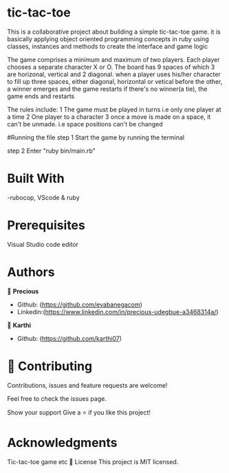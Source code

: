 # tic-tac-toe

 This is a collaborative project about building a simple tic-tac-toe game. it is basically
  applying object oriented programming concepts in ruby using classes, instances and methods to create the interface and game logic
 
 The game comprises a minimum and maximum of two players. Each player chooses a separate character X or O. The board has 9 spaces of which 3 are horizonal, vertical and 2 diagonal. when a player uses his/her character to fill up three spaces, either diagonal, horizontal or vetical before the other, a winner emerges and the game restarts if there's no winner(a tie), the game ends and restarts

 The rules include:
 1 The game must be played in turns i.e only one player at a time
 2 One player to a character
 3 once a move is made on a space, it can't be unmade. i.e space positions can't be changed

#Running the file
step 1  Start the game by running the terminal

step 2 Enter "ruby bin/main.rb"

# Built With

-rubocop, VScode & ruby

# Prerequisites
Visual Studio code editor

# Authors

👤 **Precious**

- Github: (https://github.com/evabanegacom)
- Linkedin:(https://www.linkedin.com/in/precious-udegbue-a3468314a/)

👤 **Karthi**

- Github: (https://github.com/karthi07)

# 🤝 Contributing
Contributions, issues and feature requests are welcome!

Feel free to check the issues page.

Show your support
Give a ⭐️ if you like this project!

# Acknowledgments

Tic-tac-toe game
etc
📝 License
This project is MIT licensed.